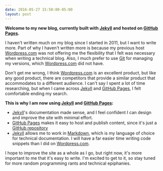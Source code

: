 ```yaml
---
date: 2016-05-27 15:50:00-05:00
layout: post
---
```


**Welcome to my new blog, currently built with [Jekyll] and hosted on [GitHub Pages].**

I haven't written much on my blog since I started in 2011, but I want to write more. Part of why I haven't written more is because my previous host [Wordpress.com] was not offering me the flexibility that I felt was necessary when writing a technical blog. Also, I much prefer to use [Git] for managing my versions, which [Wordpress.com] did not have.

Don't get me wrong, I think [Wordpress.com] is an excellent product, but like any good product, there are competitors that provide a similar product that accommodates to a different audience. I can't say I spent a lot of time researching, but when I came across [Jekyll] and [GitHub Pages], I felt comfortable ending my search.

**This is why I am now using [Jekyll] and [GitHub Pages]:**

- [Jekyll]'s documentation made sense, and I feel confident I can design and improve the site with minimal effort.
- [GitHub Pages] makes it easy to host and publish content, since it's just a [GitHub repository](https://github.com/cowboygneox/cowboygneox.github.io)
- [Jekyll] allows me to work in [Markdown], which is my language of choice for technical documentation. I will have a far easier time writing code snippets than I did on [Wordpress.com].

I hope to improve the site as a whole as I go, but right now, it's more important to me that it's easy to write. I'm excited to get to it, so stay tuned for more random programming rants and technical epiphanies.

[Jekyll]: https://jekyllrb.com/
[GitHub Pages]: https://pages.github.com/
[Wordpress.com]: https://wordpress.com/
[Git]: https://git-scm.com/
[Markdown]: https://en.wikipedia.org/wiki/Markdown
